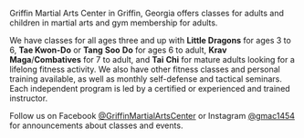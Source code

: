 Griffin Martial Arts Center in Griffin, Georgia offers classes for adults and children in martial arts and gym membership for adults.

We have classes for all ages three and up with **Little Dragons** for ages 3 to 6, **Tae Kwon-Do** or **Tang** **Soo** **Do** for ages 6 to adult, **Krav** **Maga**/**Combatives** for 7 to adult, and **Tai** **Chi** for mature adults looking for a lifelong fitness activity. We also have other fitness classes and personal training available, as well as monthly self-defense and tactical seminars. Each independent program is led by a certified or experienced and trained instructor.

Follow us on Facebook [@GriffinMartialArtsCenter](https://www.facebook.com/griffinmartialartscenter/) or Instagram [@gmac1454](https://www.instagram.com/gmac1454/) for announcements about classes and events.